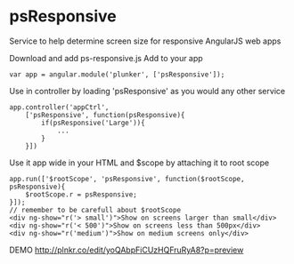 psResponsive
============

Service to help determine screen size for responsive AngularJS web apps


Download and add ps-responsive.js
Add to your app

    var app = angular.module('plunker', ['psResponsive']);

Use in controller by loading 'psResponsive' as you would any other service

    app.controller('appCtrl',
    	['psResponsive', function(psResponsive){
    		if(psResponsive('Large')){
    			... 
    		}
    	}])

Use it app wide in your HTML and $scope by attaching it to root scope

    app.run(['$rootScope', 'psResponsive', function($rootScope, psResponsive){
        $rootScope.r = psResponsive;
    }]);
    // remember to be carefull about $rootScope
    <div ng-show="r('> small')">Show on screens larger than small</div>
    <div ng-show="r('< 500')">Show on screens less than 500px</div>
    <div ng-show="r('medium')">Show on medium screens only</div>
    
    
DEMO
<a href="http://plnkr.co/edit/yoQAbpFiCUzHQFruRyA8?p=preview">http://plnkr.co/edit/yoQAbpFiCUzHQFruRyA8?p=preview</a>
